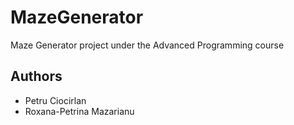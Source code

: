 # MazeGenerator
Maze Generator project under the Advanced Programming course


## Authors

- Petru Ciocirlan
- Roxana-Petrina Mazarianu
